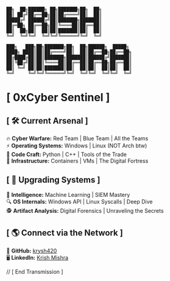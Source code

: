 ```
██╗  ██╗██████╗ ██╗███████╗██╗  ██╗           
██║ ██╔╝██╔══██╗██║██╔════╝██║  ██║           
█████╔╝ ██████╔╝██║███████╗███████║           
██╔═██╗ ██╔══██╗██║╚════██║██╔══██║           
██║  ██╗██║  ██║██║███████║██║  ██║           
╚═╝  ╚═╝╚═╝  ╚═╝╚═╝╚══════╝╚═╝  ╚═╝           
                                              
███╗   ███╗██╗███████╗██╗  ██╗██████╗  █████╗ 
████╗ ████║██║██╔════╝██║  ██║██╔══██╗██╔══██╗
██╔████╔██║██║███████╗███████║██████╔╝███████║
██║╚██╔╝██║██║╚════██║██╔══██║██╔══██╗██╔══██║
██║ ╚═╝ ██║██║███████║██║  ██║██║  ██║██║  ██║
╚═╝     ╚═╝╚═╝╚══════╝╚═╝  ╚═╝╚═╝  ╚═╝╚═╝  ╚═╝                                            
```

#  [ 0xCyber Sentinel ]

##  [ 🛠 Current Arsenal ]

🔥 **Cyber Warfare:** Red Team | Blue Team | All the Teams  
⚡ **Operating Systems:** Windows | Linux (NOT Arch btw)  
🔧 **Code Craft:** Python | C++ | Tools of the Trade  
🚀 **Infrastructure:** Containers | VMs | The Digital Fortress  

##  [ 📡 Upgrading Systems ]

🧠 **Intelligence:** Machine Learning | SIEM Mastery  
🔍 **OS Internals:** Windows API | Linux Syscalls | Deep Dive  
🕵 **Artifact Analysis:** Digital Forensics | Unraveling the Secrets  

##  [ 🌎 Connect via the Network ]

🔗 **GitHub:** [krysh420](https://github.com/krysh420)  
🖥 **LinkedIn:** [Krish Mishra](https://www.linkedin.com/in/krish-mishra-a9410917b/)  

//  [ End Transmission ]  
